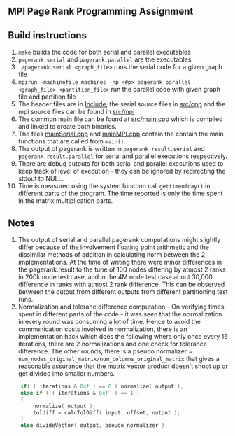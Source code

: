MPI Page Rank Programming Assignment
--------------------

## Build instructions
1. `make` builds the code for both serial and parallel executables
1. `pagerank.serial` and `pagerank.parallel` are the executables
1. `./pagerank.serial <graph_file>` runs the serial code for a given graph file
1. `mpirun -machinefile machines -np <#p> pagerank.parallel <graph_file> <partition_file>` 
run the parallel code with given graph file and partition file
1. The header files are in [Include](include), the serial source files in [src/cpp](src/cpp)
and the mpi source files can be found in [src/mpi](src/mpi)
1. The common main file can be found at [src/main.cpp](src/main.cpp) which is compiled and
linked to create both binaries.
1. The files [mainSerial.cpp](src/cpp/mainSerial.cpp) and [mainMPI.cpp](src/cpp/mainMPI.cpp) contain
the contain the main functions that are called from `main()`.
1. The output of pagerank is written in `pagerank.result.serial` and `pagerank.result.parallel`
for serial and parallel executions respectively.
1. There are debug outputs for both serial and parallel executions used to keep track of
level of execution - they can be ignored by redirecting the stdout to NULL.
1. Time is measured using the system function call `gettimeofday()` in different parts
of the program. The time reported is only the time spent in the matrix multiplication
parts.

## Notes
1. The output of serial and parallel pagerank computations might slightly differ
because of the involvement floating point arithmetic and the dissimilar methods of addition
in calculating norm between the 2 implementations. At the time of writing there were minor
differences in the pagerank.result to the tune of 100 nodes differing by atmost 2 ranks
in 200k node test case, and in the 4M node test case about 30,000 difference in ranks with
atmost 2 rank difference. This can be observed between the output from different outputs
from different partitioning test runs.
1. Normalization and tolerane difference computation - On verifying times spent in different
parts of the code - it was seen that the normalization in every round was consuming a lot of
time. Hence to avoid the communication costs involved in normalization, there is an
implementation hack which does the following where only once every 16 iterations, there
are 2 normalizations and one check for tolerance difference. The other rounds, there is
a pseudo normalizer = `num_nodes_original_matrix/num_columns_original_matrix` that gives
a reasonable assurance that the matrix vector product doesn't shoot up or get divided into
smaller numbers.
```C++
    if( ( iterations & 0xf ) == 0 ) normalize( output );
    else if ( ( iterations & 0xf  ) == 1 )
    {
        normalize( output );
        toldiff = calcTolDiff( input, offset, output );
    }
    else divideVector( output, pseudo_normalizer );
```
